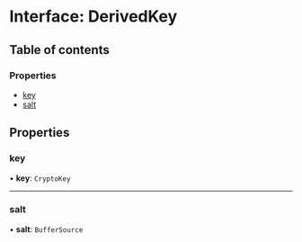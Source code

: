 # Interface: DerivedKey

## Table of contents

### Properties

- [key](DerivedKey.md#key)
- [salt](DerivedKey.md#salt)

## Properties

### key

• **key**: `CryptoKey`

___

### salt

• **salt**: `BufferSource`
